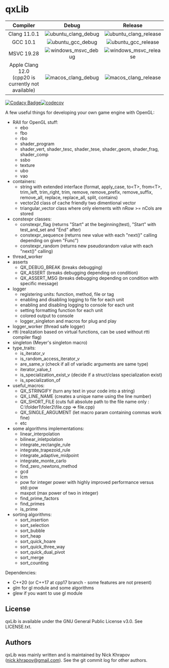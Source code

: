 # qxLib

| Compiler | Debug | Release |
| :---: | :---: | :---: |
| Clang 11.0.1 | ![ubuntu_clang_debug](https://github.com/n0lavar/qxLib/workflows/ubuntu_clang_debug/badge.svg)  | ![ubuntu_clang_release](https://github.com/n0lavar/qxLib/workflows/ubuntu_clang_release/badge.svg)  |
| GCC 10.1 | ![ubuntu_gcc_debug](https://github.com/n0lavar/qxLib/workflows/ubuntu_gcc_debug/badge.svg)  | ![ubuntu_gcc_release](https://github.com/n0lavar/qxLib/workflows/ubuntu_gcc_release/badge.svg)  |
| MSVC 19.28 | ![windows_msvc_debug](https://github.com/n0lavar/qxLib/workflows/windows_msvc_debug/badge.svg) | ![windows_msvc_release](https://github.com/n0lavar/qxLib/workflows/windows_msvc_release/badge.svg) |
| Apple Clang 12.0<br />(cpp20 is currently not available)| ![macos_clang_debug](https://github.com/n0lavar/qxLib/workflows/macos_clang_debug/badge.svg) | ![macos_clang_release](https://github.com/n0lavar/qxLib/workflows/macos_clang_release/badge.svg) |

[![Codacy Badge](https://api.codacy.com/project/badge/Grade/ab3175ce6af6453284f8a639306a6935)](https://www.codacy.com/manual/n0lavar/qxLib?utm_source=github.com&amp;utm_medium=referral&amp;utm_content=n0lavar/qxLib&amp;utm_campaign=Badge_Grade)[![codecov](https://codecov.io/gh/n0lavar/qxLib/branch/master/graph/badge.svg)](https://codecov.io/gh/n0lavar/qxLib)

A few useful things for developing your own game engine with OpenGL:
+ RAII for OpenGL stuff:
  + ebo
  + fbo
  + rbo
  + shader_program
  + shader_vert, shader_tesc, shader_tese, shader_geom, shader_frag, shader_comp
  + ssbo
  + texture
  + ubo
  + vao
+ containers:
  + string with extended interface (format, apply_case, to\<T\>, from\<T\>, trim_left, trim_right, trim, remove, remove_prefix, remove_suffix, remove_all, replace, replace_all, split, contains)
  + vector2d class of cache friendly two dimentional vector
  + triangular_vector class where only elements with nRow >= nCols are stored
+ constexpr classes:
  + constexpr_flag (returns "Start" at the beginning(test), "Start" with test_and_set and "End" after)
  + constexpr_sequence (returns new value with each "next()" calling depending on given "Func")
  + constexpr_random (returns new pseudorandom value with each "next()" calling)
+ thread_worker
+ asserts
  + QX_DEBUG_BREAK (breaks debugging)
  + QX_ASSERT (breaks debugging depending on condition)
  + QX_ASSERT_MSG (breaks debugging depending on condition with specific message)
+ logger
  + registering units: function, method, file or tag
  + enabling and disabling logging to file for each unit
  + enabling and disabling logging to console for each unit
  + setting formatting function for each unit
  + colored output to console
  + logger_singleton and macros for plug and play
+ logger_worker (thread safe logger)
+ rtti (realization based on virtual functions, can be used without rtti compiler flag)
+ singleton (Meyer's singleton macro)
+ type_traits:
  + is_iterator_v
  + is_random_access_iterator_v
  + are_same_v (check if all of variadic arguments are same type)
  + iterator_value_t
  + is_specialization_exist_v (decide if a struct/class specialization exist)
  + is_specialization_of
+ useful_macros:
  + QX_STRINGIFY (turn any text in your code into a string)
  + QX_LINE_NAME (creates a unique name using the line number)
  + QX_SHORT_FILE (cuts full absolute path to the file name only : C:\folder1\foler2\file.cpp  =>  file.cpp)
  + QX_SINGLE_ARGUMENT (let macro param containing commas work fine)
  + etc
+ some algorithms implementations:
  + linear_interpolation
  + bilinear_inletpolation
  + integrate_rectangle_rule
  + integrate_trapezoid_rule
  + integrate_adaptive_midpoint
  + integrate_monte_carlo
  + find_zero_newtons_method
  + gcd
  + lcm
  + pow for integer power with highly improved performance versus std::pow
  + maxpot (max power of two in integer)
  + find_prime_factors
  + find_primes
  + is_prime
+ sorting algorithms:
  + sort_insertion
  + sort_selection
  + sort_bubble
  + sort_heap
  + sort_quick_hoare
  + sort_quick_three_way
  + sort_quick_dual_pivot
  + sort_merge
  + sort_counting

Dependencies:
+ C++20 (or C++17 at cpp17 branch - some features are not present)
+ glm for gl module and some algorithms
+ glew if you want to use gl module
  
## License

qxLib is available under the GNU General Public License v3.0. See LICENSE.txt.


## Authors

qxLib was mainly written and is maintained by Nick Khrapov
(nick.khrapov@gmail.com). See the git commit log for other authors.
